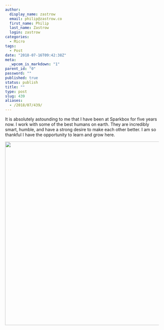 ```yaml
---
author:
  display_name: zastrow
  email: philip@zastrow.co
  first_name: Philip
  last_name: Zastrow
  login: zastrow
categories:
  - Micro
tags:
  - Post
date: "2018-07-16T09:42:38Z"
meta:
  _wpcom_is_markdown: "1"
parent_id: "0"
password: ""
published: true
status: publish
title: ""
type: post
slug: 439
aliases:
  - /2018/07/439/
---
```

<p>It is absolutely astounding to me that I have been at Sparkbox for five years now. I work with some of the best humans on earth. They are incredibly smart, humble, and have a strong desire to make each other better. I am so thankful I have the opportunity to learn and grow here.</p>
<p><img src="/assets/2018/07/24a8920a39944ec2bd77695057952c00.jpg" width="600" height="600" /></p>

